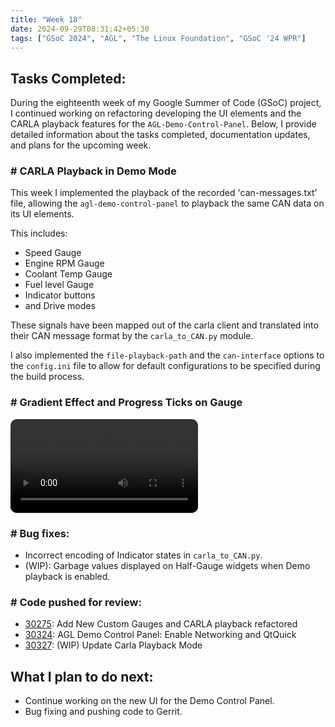 ```yaml
---
title: "Week 18"
date: 2024-09-29T08:31:42+05:30
tags: ["GSoC 2024", "AGL", "The Linux Foundation", "GSoC '24 WPR"]
---
```


## Tasks Completed:

During the eighteenth week of my Google Summer of Code (GSoC) project, I continued working on refactoring developing the UI elements and the CARLA playback features for the `AGL-Demo-Control-Panel`. Below, I provide detailed information about the tasks completed, documentation updates, and plans for the upcoming week.

### # CARLA Playback in Demo Mode

This week I implemented the playback of the recorded 'can-messages.txt' file, allowing the `agl-demo-control-panel` to playback the same CAN data on its UI elements.

This includes:
- Speed Gauge
- Engine RPM Gauge
- Coolant Temp Gauge
- Fuel level Gauge
- Indicator buttons
- and Drive modes

These signals have been mapped out of the carla client and translated into their CAN message format by the `carla_to_CAN.py` module.

I also implemented the `file-playback-path` and the `can-interface` options to the `config.ini` file to allow for default configurations to be specified during the build process.

### # Gradient Effect and Progress Ticks on Gauge

<video src="./Vid.mp4" controls="controls" style="max-width: auto; border-radius: 10px">
</video>


### # Bug fixes:
- Incorrect encoding of Indicator states in `carla_to_CAN.py`.
- (WIP): Garbage values displayed on Half-Gauge widgets when Demo playback is enabled.

### # Code pushed for review:
- [30275](https://gerrit.automotivelinux.org/gerrit/c/src/agl-demo-control-panel/+/30275): Add New Custom Gauges and CARLA playback refactored
- [30324](https://gerrit.automotivelinux.org/gerrit/c/src/agl-demo-control-panel/+/30324): AGL Demo Control Panel: Enable Networking and QtQuick
- [30327](https://gerrit.automotivelinux.org/gerrit/c/src/agl-demo-control-panel/+/30327): (WIP) Update Carla Playback Mode


## What I plan to do next:
- Continue working on the new UI for the Demo Control Panel.
- Bug fixing and pushing code to Gerrit.
